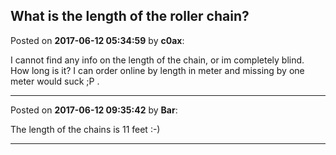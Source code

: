 ## What is the length of the roller chain?
Posted on **2017-06-12 05:34:59** by **c0ax**:

I cannot find any info on the length of the chain, or im completely blind. How long is it? I can order online by length in meter and missing by one meter would suck ;P .

---

Posted on **2017-06-12 09:35:42** by **Bar**:

The length of the chains is 11 feet :-)

---

